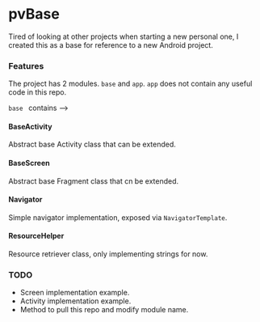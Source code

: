 # pvBase

Tired of looking at other projects when starting a new personal one,
I created this as a base for reference to a new Android project.

### Features

The project has 2 modules. `base` and `app`. `app` does not contain
 any useful code in this repo.

 `base ` contains -->

#### BaseActivity

Abstract base Activity class that can be extended.

#### BaseScreen

Abstract base Fragment class that cn be extended.

#### Navigator

Simple navigator implementation, exposed via `NavigatorTemplate`.

#### ResourceHelper

Resource retriever class, only implementing strings for now.

### TODO

* Screen implementation example.
* Activity implementation example.
* Method to pull this repo and modify module name.
